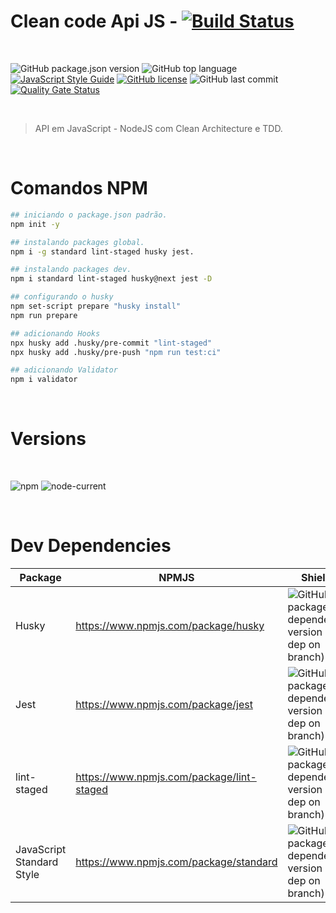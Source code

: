 # Clean code Api JS - [![Build Status][travis-img]][travis-url]

<br>

![GitHub package.json version][version-img]
![GitHub top language][language-img]
[![JavaScript Style Guide](https://img.shields.io/badge/code_style-standard-brightgreen.svg)](https://standardjs.com)
[![GitHub license][license-img]][license-url]
![GitHub last commit][commit-img]
[![Quality Gate Status](https://sonarcloud.io/api/project_badges/measure?project=martins86_nodejs-api-js-clean-code&metric=alert_status)](https://sonarcloud.io/summary/new_code?id=martins86_nodejs-api-js-clean-code)

<br>

> API em JavaScript - NodeJS com Clean Architecture e TDD.

<br>

# Comandos NPM

```sh
## iniciando o package.json padrão.
npm init -y
```

```sh
## instalando packages global.
npm i -g standard lint-staged husky jest.
```

```sh
## instalando packages dev.
npm i standard lint-staged husky@next jest -D
```

```sh
## configurando o husky
npm set-script prepare "husky install"
npm run prepare
```

```sh
## adicionando Hooks
npx husky add .husky/pre-commit "lint-staged"
npx husky add .husky/pre-push "npm run test:ci"
```

```sh
## adicionando Validator
npm i validator
```

<br>

# Versions

<br>

![npm][npm-img] ![node-current](https://img.shields.io/node/v/latest-version)

<br>

# Dev Dependencies

| Package                   | NPMJS                                     | Shields                                                                        |
| ------------------------- | ----------------------------------------- | ------------------------------------------------------------------------------ |
| Husky                     | https://www.npmjs.com/package/husky       | ![GitHub package.json dependency version (dev dep on branch)][husky-img]       |
| Jest                      | https://www.npmjs.com/package/jest        | ![GitHub package.json dependency version (dev dep on branch)][jest-img]        |
| lint-staged               | https://www.npmjs.com/package/lint-staged | ![GitHub package.json dependency version (dev dep on branch)][lint-staged-img] |
| JavaScript Standard Style | https://www.npmjs.com/package/standard    | ![GitHub package.json dependency version (dev dep on branch)][standard-img]    |

<!-- Markdown link & images -->

[version-img]: https://img.shields.io/github/package-json/v/martins86/nodejs-api-js-clean-code
[language-img]: https://img.shields.io/github/languages/top/martins86/nodejs-api-js-clean-code
[license-img]: https://img.shields.io/github/license/martins86/nodejs-api-js-clean-code
[license-url]: https://github.com/martins86/nodejs-api-js-clean-code/blob/main/LICENSE
[travis-img]: https://app.travis-ci.com/martins86/nodejs-api-js-clean-code.svg?branch=main
[travis-url]: https://app.travis-ci.com/martins86/nodejs-api-js-clean-code
[commit-img]: https://img.shields.io/github/last-commit/martins86/nodejs-api-js-clean-code
[npm-img]: https://img.shields.io/npm/v/npm
[husky-img]: https://img.shields.io/github/package-json/dependency-version/martins86/nodejs-api-js-clean-code/dev/husky
[jest-img]: https://img.shields.io/github/package-json/dependency-version/martins86/nodejs-api-js-clean-code/dev/jest
[lint-staged-img]: https://img.shields.io/github/package-json/dependency-version/martins86/nodejs-api-js-clean-code/dev/lint-staged
[standard-img]: https://img.shields.io/github/package-json/dependency-version/martins86/nodejs-api-js-clean-code/dev/standard
